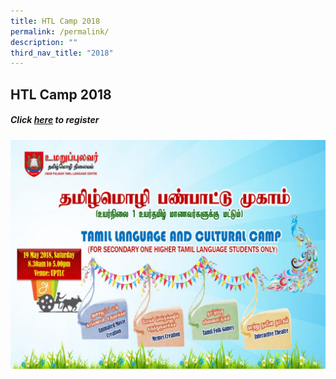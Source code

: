 ```yaml
---
title: HTL Camp 2018
permalink: /permalink/
description: ""
third_nav_title: "2018"
---
```


## HTL Camp 2018

##### Click [here](https://docs.google.com/forms/d/e/1FAIpQLScCUZwZS2PN1RCfOFtpXQ2_UqLwCu-R6i1WqTRs8lhEPKflBA/closedform) to register

![](/images/UPTLC-HTL-Camp-2018-1024x744.jpeg)